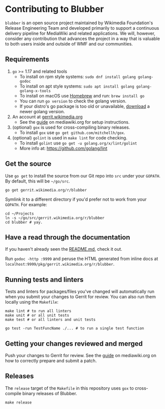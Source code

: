# Contributing to Blubber

`blubber` is an open source project maintained by Wikimedia Foundation's
Release Engineering Team and developed primarily to support a continuous
delivery pipeline for MediaWiki and related applications. We will, however,
consider any contribution that advances the project in a way that is valuable
to both users inside and outside of WMF and our communities.

## Requirements

 1. `go` >= 1.17 and related tools
    * To install on rpm style systems: `sudo dnf install golang golang-godoc`
    * To install on apt style systems: `sudo apt install golang golang-golang-x-tools`
    * To install on macOS use [Homebrew](https://brew.sh) and run:
      `brew install go`
    * You can run `go version` to check the golang version.
    * If your distro's go package is too old or unavailable,
      [download](https://golang.org/dl/) a newer golang version.
 2. An account at [gerrit.wikimedia.org](https://gerrit.wikimedia.org)
    * See the [guide](https://www.mediawiki.org/wiki/Gerrit/Getting_started)
      on mediawiki.org for setup instructions.
 3. (optional) `gox` is used for cross-compiling binary releases.
    * To install `gox` use `go get github.com/mitchellh/gox`.
 4. (optional) `golint` is used in `make lint` for code checking.
    * To install `golint` use `go get -u golang.org/x/lint/golint`
    * More info at: https://github.com/golang/lint

## Get the source

Use `go get` to install the source from our Git repo into `src` under your
`GOPATH`. By default, this will be `~/go/src`.

    go get gerrit.wikimedia.org/r/blubber

Symlink it to a different directory if you'd prefer not to work from your
`GOPATH`. For example:

    cd ~/Projects
    ln -s ~/go/src/gerrit.wikimedia.org/r/blubber
    cd blubber # yay.

## Have a read through the documentation

If you haven't already seen the [README.md](README.md), check it out.

Run `godoc -http :9999` and peruse the HTML generated from inline docs
at `localhost:9999/pkg/gerrit.wikimedia.org/r/blubber`.

## Running tests and linters

Tests and linters for packages/files you've changed will automatically run
when you submit your changes to Gerrit for review. You can also run them
locally using the `Makefile`:

    make lint # to run all linters
    make unit # or all unit tests
    make test # or all linters and unit tests

    go test -run TestFuncName ./... # to run a single test function

## Getting your changes reviewed and merged

Push your changes to Gerrit for review. See the
[guide](https://www.mediawiki.org/wiki/Gerrit/Tutorial#How_to_submit_a_patch)
on mediawiki.org on how to correctly prepare and submit a patch.

## Releases

The `release` target of the `Makefile` in this repository uses `gox` to
cross-compile binary releases of Blubber.

    make release
